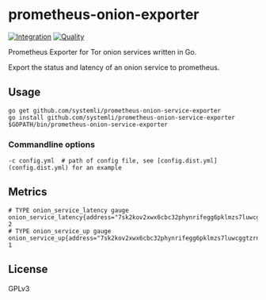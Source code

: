 # prometheus-onion-exporter

[![Integration](https://github.com/systemli/prometheus-onion-service-exporter/actions/workflows/integration.yaml/badge.svg)](https://github.com/systemli/prometheus-onion-service-exporter/actions/workflows/integration.yaml)
[![Quality](https://github.com/systemli/prometheus-onion-service-exporter/actions/workflows/quality.yaml/badge.svg)](https://github.com/systemli/prometheus-onion-service-exporter/actions/workflows/quality.yaml)

Prometheus Exporter for Tor onion services written in Go.

Export the status and latency of an onion service to prometheus.

## Usage

```
go get github.com/systemli/prometheus-onion-service-exporter
go install github.com/systemli/prometheus-onion-service-exporter
$GOPATH/bin/prometheus-onion-service-exporter
```

### Commandline options

```
-c config.yml  # path of config file, see [config.dist.yml](config.dist.yml) for an example
```

## Metrics

```
# TYPE onion_service_latency gauge
onion_service_latency{address="7sk2kov2xwx6cbc32phynrifegg6pklmzs7luwcggtzrnlsolxxuyfyd.onion",name="website"} 2
# TYPE onion_service_up gauge
onion_service_up{address="7sk2kov2xwx6cbc32phynrifegg6pklmzs7luwcggtzrnlsolxxuyfyd.onion",name="website"} 1
```

## License

GPLv3
